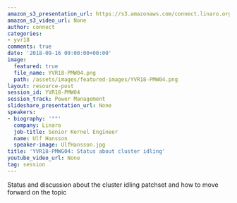 ```yaml
---
amazon_s3_presentation_url: https://s3.amazonaws.com/connect.linaro.org/yvr18/presentations/yvr18-pmw04.pdf
amazon_s3_video_url: None
author: connect
categories:
- yvr18
comments: true
date: '2018-09-16 09:00:00+00:00'
image:
  featured: true
  file_name: YVR18-PMW04.png
  path: /assets/images/featured-images/YVR18-PMW04.png
layout: resource-post
session_id: YVR18-PMW04
session_track: Power Management
slideshare_presentation_url: None
speakers:
- biography: '""'
  company: Linaro
  job-title: Senior Kernel Engineer
  name: Ulf Hansson
  speaker-image: UlfHansson.jpg
title: 'YVR18-PMWG04: Status about cluster idling'
youtube_video_url: None
tag: session
---
```



Status and discussion about the cluster idling patchset and how to move forward on the topic
